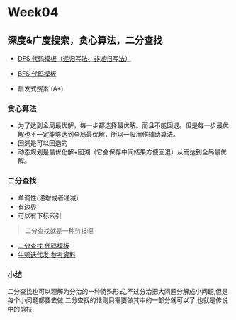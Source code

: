 # Week04

## 深度&广度搜索，贪心算法，二分查找

- [DFS 代码模板（递归写法、非递归写法）](https://shimo.im/docs/UdY2UUKtliYXmk8t/read)
- [BFS 代码模板](https://shimo.im/docs/ZBghMEZWix0Lc2jQ/read)

- 启发式搜索 (A*)

### 贪心算法

- 为了达到全局最优解，每一步都选择最优解。而且不能回退。但是每一步最优解也不一定能够达到全局最优解，所以一般用作辅助算法。
- 回溯是可以回退的
- 动态规划是最优化解+回溯（它会保存中间结果方便回退）从而达到全局最优解。

### 二分查找

- 单调性(递增或者递减)
- 有边界
- 可以有下标索引

> 二分查找就是一种剪枝吧

- [二分查找 代码模板](https://shimo.im/docs/xvIIfeEzWYEUdBPD/read)
- [牛顿迭代发 参考资料](https://www.beyond3d.com/content/articles/8/)

### 小结

二分查找也可以理解为分治的一种特殊形式,不过分治把大问题分解成小问题,但是每个小问题都要去做,二分查找的话则只需要做其中的一部分就可以了,也就是传说中的剪枝.
